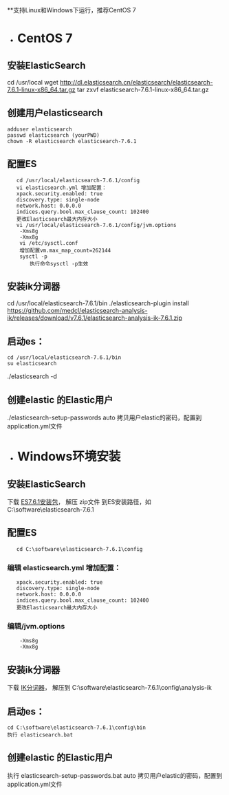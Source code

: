 **支持Linux和Windows下运行，推荐CentOS 7

- # CentOS 7

## 安装ElasticSearch
cd /usr/local
wget http://dl.elasticsearch.cn/elasticsearch/elasticsearch-7.6.1-linux-x86_64.tar.gz
tar zxvf elasticsearch-7.6.1-linux-x86_64.tar.gz 

## 创建用户elasticsearch
    adduser elasticsearch
    passwd elasticsearch (yourPWD)
    chown -R elasticsearch elasticsearch-7.6.1

## 配置ES
       cd /usr/local/elasticsearch-7.6.1/config
       vi elasticsearch.yml 增加配置：
       xpack.security.enabled: true
       discovery.type: single-node
       network.host: 0.0.0.0
       indices.query.bool.max_clause_count: 102400
       更改Elasticsearch最大内存大小
       vi /usr/local/elasticsearch-7.6.1/config/jvm.options
        -Xms8g 
        -Xmx8g  
        vi /etc/sysctl.conf 
        增加配置vm.max_map_count=262144
        sysctl -p
        　　执行命令sysctl -p生效

## 安装ik分词器
cd  /usr/local/elasticsearch-7.6.1/bin
./elasticsearch-plugin install https://github.com/medcl/elasticsearch-analysis-ik/releases/download/v7.6.1/elasticsearch-analysis-ik-7.6.1.zip
    
## 启动es：
    cd /usr/local/elasticsearch-7.6.1/bin
    su elasticsearch
 ./elasticsearch -d
   
## 创建elastic 的Elastic用户
./elasticsearch-setup-passwords auto
拷贝用户elastic的密码，配置到application.yml文件

- # **Windows环境安装**

## 安装ElasticSearch
下载 [ES7.6.1安装包](http://dl.elasticsearch.cn/elasticsearch/elasticsearch-7.6.1-windows-x86_64.zip)，
解压 zip文件 到ES安装路径，如 C:\software\elasticsearch-7.6.1

## 配置ES
       cd C:\software\elasticsearch-7.6.1\config
###        编辑 elasticsearch.yml 增加配置：
       xpack.security.enabled: true
       discovery.type: single-node
       network.host: 0.0.0.0
       indices.query.bool.max_clause_count: 102400
       更改Elasticsearch最大内存大小
###        编辑/jvm.options
        -Xms8g 
        -Xmx8g  

## 安装ik分词器
下载 [IK分词器](https://github.com/medcl/elasticsearch-analysis-ik/releases/download/v7.6.1/elasticsearch-analysis-ik-7.6.1.zip)，
解压到 C:\software\elasticsearch-7.6.1\config\analysis-ik
    
## 启动es：
    cd C:\software\elasticsearch-7.6.1\config\bin
    执行 elasticsearch.bat
    
## 创建elastic 的Elastic用户
执行 elasticsearch-setup-passwords.bat auto
拷贝用户elastic的密码，配置到application.yml文件
